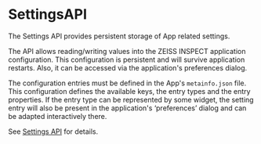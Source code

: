 # SettingsAPI

The Settings API provides persistent storage of App related settings.

The API allows reading/writing values into the ZEISS INSPECT application configuration. This configuration is persistent and will survive application restarts. Also, it can be accessed via the application's preferences dialog.

The configuration entries must be defined in the App's `metainfo.json` file. This configuration defines the available keys, the entry types and the entry properties. If the entry type can be represented by some widget, the setting entry will also be present in the application's ‘preferences’ dialog and can be adapted interactively there.

See [Settings API](https://zeiss.github.io/zeiss-inspect-app-api/2025/python_api/python_api.html#gom-api-settings) for details.
